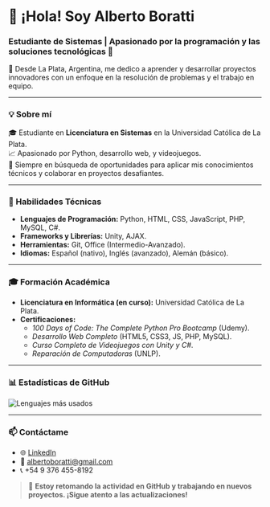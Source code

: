# 👋 ¡Hola! Soy Alberto Boratti
### Estudiante de Sistemas | Apasionado por la programación y las soluciones tecnológicas 🚀  

📍 Desde La Plata, Argentina, me dedico a aprender y desarrollar proyectos innovadores con un enfoque en la resolución de problemas y el trabajo en equipo.

---

### 💡 Sobre mí
🎓 Estudiante en **Licenciatura en Sistemas** en la Universidad Católica de La Plata.  
📈 Apasionado por Python, desarrollo web, y videojuegos.  
🌟 Siempre en búsqueda de oportunidades para aplicar mis conocimientos técnicos y colaborar en proyectos desafiantes.

---

### 🔧 Habilidades Técnicas
- **Lenguajes de Programación:** Python, HTML, CSS, JavaScript, PHP, MySQL, C#.  
- **Frameworks y Librerías:** Unity, AJAX.  
- **Herramientas:** Git, Office (Intermedio-Avanzado).  
- **Idiomas:** Español (nativo), Inglés (avanzado), Alemán (básico).

---
<!--### 📂 Proyectos Destacados
- **[Generador de Cartas de Presentación](https://github.com/AitoBoratti/carta-presentacion):**  
  Herramienta personalizada en Python para generar cartas laborales adaptadas a cada empresa.  
  ![Demo del proyecto](https://via.placeholder.com/600x300?text=Demo+del+Generador+de+Cartas)

- **[Snake Game](https://github.com/AitoBoratti/snake-game):**  
  Una implementación del clásico juego de la serpiente usando Python y Turtle.  
  ![Snake Game](https://via.placeholder.com/600x300?text=Gameplay+de+Snake)

- **[Portafolio de Ejercicios](https://github.com/AitoBoratti/Python):**  
  Colección de ejercicios resueltos para reforzar conceptos clave en Python.

--- -->
### 🎓 Formación Académica
- **Licenciatura en Informática (en curso):** Universidad Católica de La Plata.  
- **Certificaciones:**  
  - *100 Days of Code: The Complete Python Pro Bootcamp* (Udemy).  
  - *Desarrollo Web Completo* (HTML5, CSS3, JS, PHP, MySQL).  
  - *Curso Completo de Videojuegos con Unity y C#*.  
  - *Reparación de Computadoras* (UNLP).

---

### 📊 Estadísticas de GitHub
![Lenguajes más usados](https://github-readme-stats.vercel.app/api/top-langs/?username=AitoBoratti&layout=compact&theme=radical)
<!--![Estadísticas de GitHub](https://github-readme-stats.vercel.app/api?username=AitoBoratti&show_icons=true&theme=radical)-->

---
<!--### ⌨️ Actividad reciente
[![WakaTime](https://github-readme-stats.vercel.app/api/wakatime?username=AitoBoratti&theme=radical)](https://wakatime.com)

---
-->
### 📫 Contáctame
- 🌐 [LinkedIn](https://www.linkedin.com/in/alberto-a-boratti)  
- 📧 albertoboratti@gmail.com  
- 📞 +54 9 376 455-8192  



> 🌟 **Estoy retomando la actividad en GitHub y trabajando en nuevos proyectos. ¡Sigue atento a las actualizaciones!**
<!--
**AitoBoratti/AitoBoratti** is a ✨ _special_ ✨ repository because its `README.md` (this file) appears on your GitHub profile.

Here are some ideas to get you started:

- 🔭 I’m currently working on ...
- 🌱 I’m currently learning ...
- 👯 I’m looking to collaborate on ...
- 🤔 I’m looking for help with ...
- 💬 Ask me about ...
- 📫 How to reach me: ...
- 😄 Pronouns: ...
- ⚡ Fun fact: ...
-->
